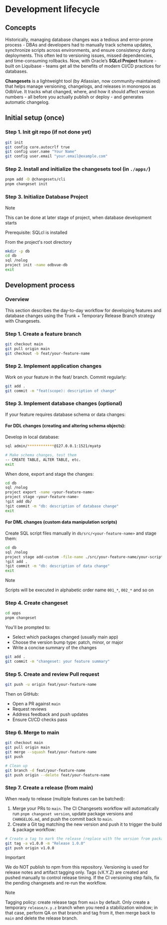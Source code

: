# Development lifecycle

## Concepts

Historically, managing database changes was a tedious and error-prone process - DBAs and developers had to manually track schema updates, synchronize scripts across environments, and ensure consistency during deployments. This often led to versioning issues, missed dependencies, and time-consuming rollbacks. Now, with Oracle’s **SQLcl Project** feature - built on Liquibase - teams get all the benefits of modern CI/CD practices for databases.

**Changesets** is a lightweight tool (by Atlassian, now community-maintained) that helps manage versioning, changelogs, and releases in monorepos as OdbVue. It tracks what changed, where, and how it should affect version numbers - all before you actually publish or deploy - and generates automatic changelog.

## Initial setup (once)

### Step 1. Init git repo (if not done yet)

```bash
git init
git config core.autocrlf true
git config user.name "Your Name"
git config user.email "your.email@example.com"
```

### Step 2. Install and initialize the changesets tool (in `./apps/`)

```bash
pnpm add -D @changesets/cli
pnpm changeset init
```

### Step 3. Initialize Database Project

> [!NOTE]
> This can be done at later stage of project, when database development starts
>
> Prerequisite: SQLcl is installed

From the project's root directory

```bash
mkdir -p db
cd db
sql /nolog
project init -name odbvue-db
exit
```

## Development process

### Overview

This section describes the day-to-day workflow for developing features and database changes using the Trunk + Temporary Release Branch strategy with Changesets.

### Step 1. Create a feature branch

```bash
git checkout main
git pull origin main
git checkout -b feat/your-feature-name
```

### Step 2. Implement application changes

Work on your feature in the feat/ branch. Commit regularly:

```bash
git add .
git commit -m "feat(scope): description of change"
```

### Step 3. Implement database changes (optional)

If your feature requires database schema or data changes:

#### For DDL changes (creating and altering schema objects):

Develop in local database:

```bash
sql admin/************@127.0.0.1:1521/myatp

# Make schema changes, test them
-- CREATE TABLE, ALTER TABLE, etc.
exit
```

When done, export and stage the changes:

```bash
cd db
sql /nolog
project export -name <your-feature-name>
project stage <your-feature-name>
!git add db/
!git commit -m "db: description of database change"
exit
```

#### For DML changes (custom data manipulation scripts)

Create SQL script files manually in `db/src/<your-feature-name>` and stage them:

```bash
cd db
sql /nolog
project stage add-custom -file-name ./src/your-feature-name/your-script-name.sql
!git add .
!git commit -m "db: description of data change"
exit
```

> [!NOTE]
> Scripts will be executed in alphabetic order name `001_*`, `002_*` and so on

### Step 4. Create changeset

```bash
cd apps
pnpm changeset
```

You'll be prompted to:

- Select which packages changed (usually main app)
- Choose the version bump type: patch, minor, or major
- Write a concise summary of the changes

```bash
git add .
git commit -m "changeset: your feature summary"
```

### Step 5. Create and review Pull request

```bash
git push -u origin feat/your-feature-name
```

Then on GitHub:

- Open a PR against `main`
- Request reviews
- Address feedback and push updates
- Ensure CI/CD checks pass

### Step 6. Merge to main

```bash
git checkout main
git pull origin main
git merge --squash feat/your-feature-name
git push

# Clean up
git branch -d feat/your-feature-name
git push origin --delete feat/your-feature-name
```

### Step 7. Create a release (from main)

When ready to release (multiple features can be batched):

1. Merge your PRs to `main`. The CI Changesets workflow will automatically run `pnpm changeset version`, update package versions and `CHANGELOG.md`, and push the commit back to `main`.
2. Create a Git tag matching the new version and push it to trigger the build & package workflow:

```bash
# Create a tag to mark the release (replace with the version from package.json)
git tag -a v1.0.0 -m "Release 1.0.0"
git push origin v1.0.0
```

> [!IMPORTANT]
> We do NOT publish to npm from this repository. Versioning is used for release notes and artifact tagging only. Tags (vX.Y.Z) are created and pushed manually to control release timing. If the CI versioning step fails, fix the pending changesets and re-run the workflow.

> [!NOTE]
> Tagging policy: create release tags from `main` by default. Only create a temporary `release/x.y.z` branch when you need a stabilization window; in that case, perform QA on that branch and tag from it, then merge back to `main` and delete the release branch.